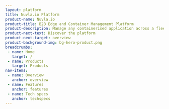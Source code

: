 ```yaml
---
layout: platform
title: Nuvla.io Platform
product-name: Nuvla.io
product-title: B2B Edge and Container Management Platform
product-description: Manage any containerised application across a fleet of edge devices and container orchestration engines.
product-next-text: Discover the platform
product-next-target: overview
product-background-img: bg-hero-product.png
breadcrumbs:
 - name: Home
   target: /
 - name: Products
   target: Products
nav-items:
 - name: Overview
   anchor: overview
 - name: Features
   anchor: features
 - name: Tech specs
   anchor: techspecs 
---
```

